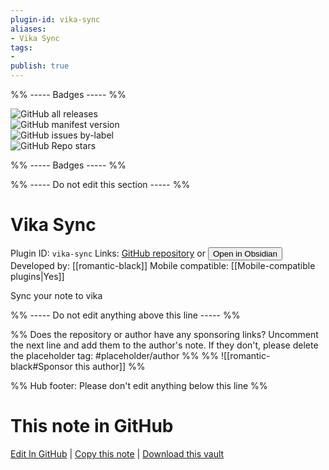 ```yaml
---
plugin-id: vika-sync
aliases:
- Vika Sync
tags: 
- 
publish: true
---
```


%% ----- Badges ----- %%

![GitHub all releases](https://img.shields.io/github/downloads/romantic-black/obsidain-vika-sync/total?color=573E7A&logo=github&style=for-the-badge)   
![GitHub manifest version](https://img.shields.io/github/manifest-json/v/romantic-black/obsidain-vika-sync?color=573E7A&logo=github&style=for-the-badge)   
![GitHub issues by-label](https://img.shields.io/github/issues/romantic-black/obsidain-vika-sync/help%20wanted?color=573E7A&logo=github&style=for-the-badge)   
![GitHub Repo stars](https://img.shields.io/github/stars/romantic-black/obsidain-vika-sync?color=573E7A&logo=github&style=for-the-badge)

%% ----- Badges ----- %%

%% ----- Do not edit this section ----- %%

# Vika Sync

Plugin ID: `vika-sync`
Links: [GitHub repository](https://github.com/romantic-black/obsidain-vika-sync) or [<button id=HH>Open in Obsidian</button>](obsidian://show-plugin?id=vika-sync)
Developed by: [[romantic-black]]
Mobile compatible: [[Mobile-compatible plugins|Yes]]

Sync your note to vika

%% ----- Do not edit anything above this line ----- %% 

%% Does the repository or author have any sponsoring links? Uncomment the next line and add them to the author's note. If they don't, please delete the placeholder tag: #placeholder/author %%
%% ![[romantic-black#Sponsor this author]] %%

%% Hub footer: Please don't edit anything below this line %%

# This note in GitHub

<span class="git-footer">[Edit In GitHub](https://github.dev/obsidian-community/obsidian-hub/blob/main/02%20-%20Community%20Expansions/02.05%20All%20Community%20Expansions/Plugins/vika-sync.md "git-hub-edit-note") | [Copy this note](https://raw.githubusercontent.com/obsidian-community/obsidian-hub/main/02%20-%20Community%20Expansions/02.05%20All%20Community%20Expansions/Plugins/vika-sync.md "git-hub-copy-note") | [Download this vault](https://github.com/obsidian-community/obsidian-hub/archive/refs/heads/main.zip "git-hub-download-vault") </span>
